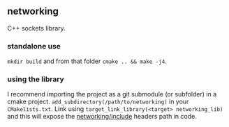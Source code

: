## networking

C++ sockets library.

### standalone use

`mkdir build` and from that folder `cmake .. && make -j4`.

### using the library

I recommend importing the project as a git submodule (or subfolder) in a cmake project. `add_subdirectory(/path/to/networking)` in your  `CMakelists.txt`. Link using `target_link_library(<target> networking_lib)` and this will expose the [networking/include](include) headers path in code.
